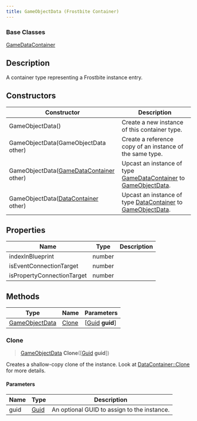 ```yaml
---
title: GameObjectData (Frostbite Container)
---
```

### Base Classes

[GameDataContainer](GameDataContainer)

## Description

A container type representing a Frostbite instance entry.

## Constructors

| Constructor                                                               | Description                                                                                                         |
| ------------------------------------------------------------------------- | ------------------------------------------------------------------------------------------------------------------- |
| GameObjectData()                                                          | Create a new instance of this container type.                                                                       |
| GameObjectData(GameObjectData other)                                      | Create a reference copy of an instance of the same type.                                                            |
| GameObjectData([GameDataContainer](GameDataContainer) other)              | Upcast an instance of type [GameDataContainer](GameDataContainer) to [GameObjectData](GameObjectData).              |
| GameObjectData([DataContainer](/vext/ref/cls/shr/datacontainer) other) | Upcast an instance of type [DataContainer](/vext/ref/cls/shr/datacontainer) to [GameObjectData](GameObjectData). |

## Properties

| Name                       | Type   | Description |
| -------------------------- | ------ | ----------- |
| indexInBlueprint           | number |             |
| isEventConnectionTarget    | number |             |
| isPropertyConnectionTarget | number |             |

## Methods

| Type                             | Name            | Parameters                                     |
| -------------------------------- | --------------- | ---------------------------------------------- |
| [GameObjectData](GameObjectData) | [Clone](#clone) | \[[Guid](/vext/ref/cls/shr/guid) **guid**\] |

### Clone

> [GameObjectData](GameObjectData) **Clone**(\[[Guid](/vext/ref/cls/shr/guid) **guid**\])

Creates a shallow-copy clone of the instance. Look at [DataContainer::Clone](/vext/ref/cls/shr/datacontainer#clone) for more details.

#### Parameters

| Name | Type         | Description                                 |
| ---- | ------------ | ------------------------------------------- |
| guid | [Guid](Guid) | An optional GUID to assign to the instance. |
